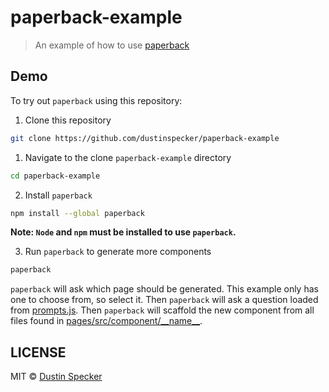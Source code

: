 # paperback-example

> An example of how to use [paperback](https://github.com/dustinspecker/paperback)

## Demo

To try out `paperback` using this repository:

1. Clone this repository

```bash
git clone https://github.com/dustinspecker/paperback-example
```

1. Navigate to the clone `paperback-example` directory

```bash
cd paperback-example
```

2. Install `paperback`

```bash
npm install --global paperback
```

**Note: `Node` and `npm` must be installed to use `paperback`.**

3. Run `paperback` to generate more components

```bash
paperback
```

`paperback` will ask which page should be generated. This example only has one to choose from, so select it. Then `paperback` will ask a question loaded from [prompts.js](pages/src/components/__name__/prompts.js). Then `paperback` will scaffold the new component from all files found in [pages/src/component/\_\_name\_\_](pages/src/components/__name__/).

## LICENSE
MIT © [Dustin Specker](https://github.com/dustinspecker)
